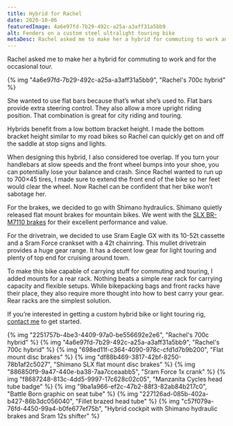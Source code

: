 ```yaml
---
title: Hybrid for Rachel
date: 2020-10-06
featuredImage: 4a6e97fd-7b29-492c-a25a-a3aff31a5bb9
alt: Fenders on a custom steel ultralight touring bike
metaDesc: Rachel asked me to make her a hybrid for commuting to work and for the occasional tour.
---
```

Rachel asked me to make her a hybrid for commuting to work and for the occasional tour.

{% img "4a6e97fd-7b29-492c-a25a-a3aff31a5bb9", "Rachel's 700c hybrid" %}

She wanted to use flat bars because that’s what she’s used to. Flat bars provide extra steering control. They also allow a more upright riding position. That combination is great for city riding and touring.

Hybrids benefit from a low bottom bracket height. I made the bottom bracket height similar to my road bikes so Rachel can quickly get on and off the saddle at stop signs and lights.

When designing this hybrid, I also considered toe overlap. If you turn your handlebars at slow speeds and the front wheel bumps into your shoe, you can potentially lose your balance and crash. Since Rachel wanted to run up to 700×45 tires, I made sure to extend the front end of the bike so her feet would clear the wheel. Now Rachel can be confident that her bike won’t sabotage her.

For the brakes, we decided to go with Shimano hydraulics. Shimano quietly released flat mount brakes for mountain bikes. We went with the [SLX BR-M7110 brakes](https://bike.shimano.com/en-US/product/component/slx-m7100/BR-M7110.html) for their excellent performance and value.

For the drivetrain, we decided to use Sram Eagle GX with its 10-52t cassette and a Sram Force crankset with a 42t chainring. This mullet drivetrain provides a huge gear range. It has a decent low gear for light touring and plenty of top end for cruising around town.

To make this bike capable of carrying stuff for commuting and touring, I added mounts for a rear rack. Nothing beats a simple rear rack for carrying capacity and flexible setups. While bikepacking bags and front racks have their place, they also require more thought into how to best carry your gear. Rear racks are the simplest solution.

If you’re interested in getting a custom hybrid bike or light touring rig, [contact me](https://manzanitacycles.com/contact/) to get started.

{% img "2251757b-4be3-4409-97a0-be556692e2e6", "Rachel's 700c hybrid" %}
{% img "4a6e97fd-7b29-492c-a25a-a3aff31a5bb9", "Rachel's 700c hybrid" %}
{% img "698ed11f-c364-4090-978c-cfd1d7b9b200", "Flat mount disc brakes" %}
{% img "df88b469-3817-42bf-8250-78b1af2c5027", "Shimano SLX flat mount disc brakes" %}
{% img "886850f9-9a47-440e-ba38-7aa7cceaabb5", "Sram Force 1x crank" %}
{% img "f8687248-813c-4dd5-9997-17c628c02c05", "Manzanita Cycles head tube badge" %}
{% img "9ba1a966-ef2c-47b2-88f3-82ab84b217c0", "Battle Born graphic on seat tube" %}
{% img "227126ad-085b-402a-b427-86b3dc056040", "Fillet brazed head tube" %}
{% img "c57f079a-76fd-4450-99a4-b0fe677ef75b", "Hybrid cockpit with Shimano hydraulic brakes and Sram 12s shifter" %}









